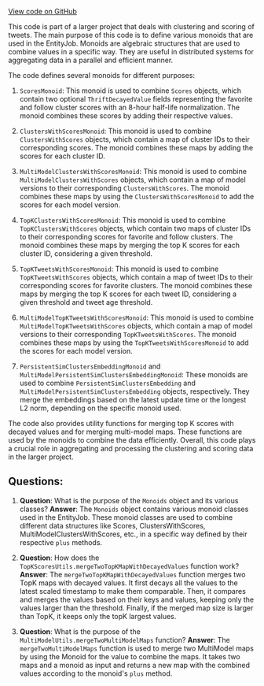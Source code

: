 [View code on GitHub](https://github.com/misbahsy/the-algorithm/src/scala/com/twitter/simclusters_v2/summingbird/common/Monoids.scala)

This code is part of a larger project that deals with clustering and scoring of tweets. The main purpose of this code is to define various monoids that are used in the EntityJob. Monoids are algebraic structures that are used to combine values in a specific way. They are useful in distributed systems for aggregating data in a parallel and efficient manner.

The code defines several monoids for different purposes:

1. `ScoresMonoid`: This monoid is used to combine `Scores` objects, which contain two optional `ThriftDecayedValue` fields representing the favorite and follow cluster scores with an 8-hour half-life normalization. The monoid combines these scores by adding their respective values.

2. `ClustersWithScoresMonoid`: This monoid is used to combine `ClustersWithScores` objects, which contain a map of cluster IDs to their corresponding scores. The monoid combines these maps by adding the scores for each cluster ID.

3. `MultiModelClustersWithScoresMonoid`: This monoid is used to combine `MultiModelClustersWithScores` objects, which contain a map of model versions to their corresponding `ClustersWithScores`. The monoid combines these maps by using the `ClustersWithScoresMonoid` to add the scores for each model version.

4. `TopKClustersWithScoresMonoid`: This monoid is used to combine `TopKClustersWithScores` objects, which contain two maps of cluster IDs to their corresponding scores for favorite and follow clusters. The monoid combines these maps by merging the top K scores for each cluster ID, considering a given threshold.

5. `TopKTweetsWithScoresMonoid`: This monoid is used to combine `TopKTweetsWithScores` objects, which contain a map of tweet IDs to their corresponding scores for favorite clusters. The monoid combines these maps by merging the top K scores for each tweet ID, considering a given threshold and tweet age threshold.

6. `MultiModelTopKTweetsWithScoresMonoid`: This monoid is used to combine `MultiModelTopKTweetsWithScores` objects, which contain a map of model versions to their corresponding `TopKTweetsWithScores`. The monoid combines these maps by using the `TopKTweetsWithScoresMonoid` to add the scores for each model version.

7. `PersistentSimClustersEmbeddingMonoid` and `MultiModelPersistentSimClustersEmbeddingMonoid`: These monoids are used to combine `PersistentSimClustersEmbedding` and `MultiModelPersistentSimClustersEmbedding` objects, respectively. They merge the embeddings based on the latest update time or the longest L2 norm, depending on the specific monoid used.

The code also provides utility functions for merging top K scores with decayed values and for merging multi-model maps. These functions are used by the monoids to combine the data efficiently. Overall, this code plays a crucial role in aggregating and processing the clustering and scoring data in the larger project.
## Questions: 
 1. **Question**: What is the purpose of the `Monoids` object and its various classes?
   **Answer**: The `Monoids` object contains various monoid classes used in the EntityJob. These monoid classes are used to combine different data structures like Scores, ClustersWithScores, MultiModelClustersWithScores, etc., in a specific way defined by their respective `plus` methods.

2. **Question**: How does the `TopKScoresUtils.mergeTwoTopKMapWithDecayedValues` function work?
   **Answer**: The `mergeTwoTopKMapWithDecayedValues` function merges two TopK maps with decayed values. It first decays all the values to the latest scaled timestamp to make them comparable. Then, it compares and merges the values based on their keys and values, keeping only the values larger than the threshold. Finally, if the merged map size is larger than TopK, it keeps only the topK largest values.

3. **Question**: What is the purpose of the `MultiModelUtils.mergeTwoMultiModelMaps` function?
   **Answer**: The `mergeTwoMultiModelMaps` function is used to merge two MultiModel maps by using the Monoid for the value to combine the maps. It takes two maps and a monoid as input and returns a new map with the combined values according to the monoid's `plus` method.